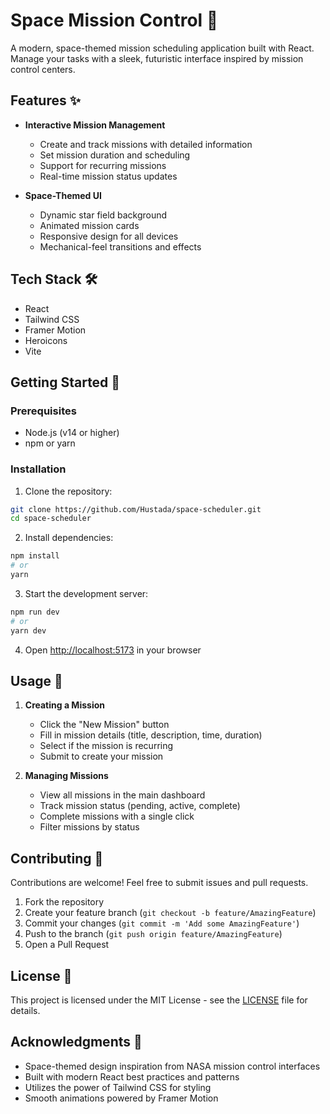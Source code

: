# Space Mission Control 🚀

A modern, space-themed mission scheduling application built with React. Manage your tasks with a sleek, futuristic interface inspired by mission control centers.

## Features ✨

- **Interactive Mission Management**
  - Create and track missions with detailed information
  - Set mission duration and scheduling
  - Support for recurring missions
  - Real-time mission status updates

- **Space-Themed UI**
  - Dynamic star field background
  - Animated mission cards
  - Responsive design for all devices
  - Mechanical-feel transitions and effects

## Tech Stack 🛠

- React
- Tailwind CSS
- Framer Motion
- Heroicons
- Vite

## Getting Started 🌟

### Prerequisites

- Node.js (v14 or higher)
- npm or yarn

### Installation

1. Clone the repository:
```bash
git clone https://github.com/Hustada/space-scheduler.git
cd space-scheduler
```

2. Install dependencies:
```bash
npm install
# or
yarn
```

3. Start the development server:
```bash
npm run dev
# or
yarn dev
```

4. Open [http://localhost:5173](http://localhost:5173) in your browser

## Usage 🎯

1. **Creating a Mission**
   - Click the "New Mission" button
   - Fill in mission details (title, description, time, duration)
   - Select if the mission is recurring
   - Submit to create your mission

2. **Managing Missions**
   - View all missions in the main dashboard
   - Track mission status (pending, active, complete)
   - Complete missions with a single click
   - Filter missions by status

## Contributing 🤝

Contributions are welcome! Feel free to submit issues and pull requests.

1. Fork the repository
2. Create your feature branch (`git checkout -b feature/AmazingFeature`)
3. Commit your changes (`git commit -m 'Add some AmazingFeature'`)
4. Push to the branch (`git push origin feature/AmazingFeature`)
5. Open a Pull Request

## License 📝

This project is licensed under the MIT License - see the [LICENSE](LICENSE) file for details.

## Acknowledgments 🙏

- Space-themed design inspiration from NASA mission control interfaces
- Built with modern React best practices and patterns
- Utilizes the power of Tailwind CSS for styling
- Smooth animations powered by Framer Motion
